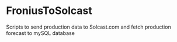 # FroniusToSolcast
Scripts to send production data to Solcast.com and fetch production forecast to mySQL database
